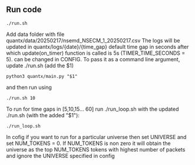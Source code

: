 ## Run code
```
./run.sh
```
Add data folder with file quantx/data/20250217/nsemd_NSECM_1_20250217.csv
The logs will be updated in quantx/logs/{date}/{time_gap}
default time gap in seconds after which update(on_timer) function is called is 5s (TIMER_TIME_SECONDS = 5). can be changed in CONFIG. 
To pass it as a command line argument, update ./run.sh (add the $1)
```
python3 quantx/main.py "$1"
```
and then run using
```
./run.sh 10
```
To run for time gaps in [5,10,15... 60] run ./run_loop.sh with the updated ./run.sh (with the added "$1"):
```
./run_loop.sh
```
In cofig if you want to run for a particular universe then set UNIVERSE and set NUM_TOKENS = 0.
If NUM_TOKENS is non zero it will obtain the universe as the top NUM_TOKENS tokens with highest number of packets and ignore the UNIVERSE specified in config
